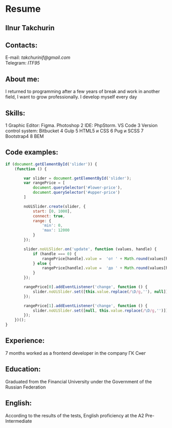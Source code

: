 # Resume

## Ilnur Takchurin

## Contacts:

E-mail: _takchurinif@gmail.com_  
Telegram: _ITF95_

## About me:

I returned to programming after a few years of break and work in another field, I want to grow professionally. I develop myself every day

## Skills:

1 Graphic Editor: Figma. Photoshop
2 IDE: PhpStorm. VS Code
3 Version control system: Bitbucket
4 Gulp
5 HTML5 и CSS
6 Pug и SCSS
7 Bootstrap4
8 BEM

## Code examples:

```javascript
if (document.getElementById('slider')) {
    (function () {

        var slider = document.getElementById('slider');
        var rangePrice = [
            document.querySelector('#lower-price'),
            document.querySelector('#upper-price')
        ]

        noUiSlider.create(slider, {
            start: [0, 1000],
            connect: true,
            range: {
                'min': 0,
                'max': 12000
            }
        });

        slider.noUiSlider.on('update', function (values, handle) {
            if (handle === 0) {
                rangePrice[handle].value =  'от ' + Math.round(values[handle]) + ' ₽';
            } else {
                rangePrice[handle].value =  'до ' + Math.round(values[handle]) + ' ₽';
            }
        });

        rangePrice[0].addEventListener('change', function () {
            slider.noUiSlider.set([this.value.replace(/\D/g,''), null]);
        });

        rangePrice[1].addEventListener('change', function () {
            slider.noUiSlider.set([null, this.value.replace(/\D/g,'')]);
        });
    })();
}
```
## Experience:

7 months worked as a frontend developer in the company ГК Снег

## Education:

Graduated from the Financial University under the Government of the Russian Federation

## English:

According to the results of the tests, English proficiency at the A2 Pre-Intermediate

